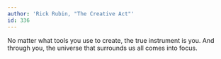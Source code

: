 ```yaml
---
author: 'Rick Rubin, "The Creative Act"'
id: 336
---
```


No matter what tools you use to create,
the true instrument is you.
And through you,
the universe that surrounds us
all comes into focus.